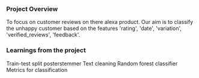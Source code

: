### Project Overview

 To focus on customer reviews on there alexa product. Our aim is to classify the unhappy customer based on the features 'rating', 'date', 'variation', 'verified_reviews', 'feedback'.


### Learnings from the project

 Train-test split
posterstemmer
Text cleaning
Random forest classifier
Metrics for classification


